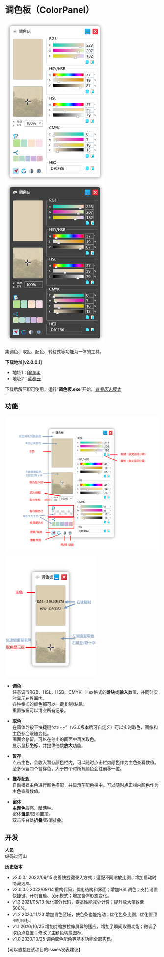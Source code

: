 # 调色板（ColorPanel）
![程序界面](https://github.com/tp1415926535/ColorPanel/blob/main/%E6%88%AA%E5%9B%BE/%E8%B0%83%E8%89%B2%E6%9D%BF%20%E4%BA%AE%E4%B8%BB%E9%A2%98.png)
![程序界面 暗主题](https://github.com/tp1415926535/ColorPanel/blob/main/%E6%88%AA%E5%9B%BE/%E8%B0%83%E8%89%B2%E6%9D%BF%20%E6%9A%97%E4%B8%BB%E9%A2%98.png)     

集调色、取色、配色、转格式等功能为一体的工具。   
   
**下载地址[v2.0.0.1]**   
- 地址1：[Github](https://github.com/tp1415926535/ColorPanel/raw/main/%E8%B0%83%E8%89%B2%E6%9D%BFv2.0.0.1.zip)   
- 地址2：[蓝奏云](https://wwp.lanzouw.com/inBS00bqmcyb)    
   
下载后解压即可使用，运行“**调色板.exe**”开始。*[查看历史版本](https://github.com/tp1415926535/ColorPanel#%E5%BC%80%E5%8F%91)*   
     
**功能**   
-   
![功能介绍](https://github.com/tp1415926535/ColorPanel/blob/main/%E6%88%AA%E5%9B%BE/%E8%B0%83%E8%89%B2%E6%9D%BF%20%E5%8A%9F%E8%83%BD.png)

![折叠态功能介绍](https://github.com/tp1415926535/ColorPanel/blob/main/%E6%88%AA%E5%9B%BE/%E8%B0%83%E8%89%B2%E6%9D%BF%20%E6%8A%98%E5%8F%A0%E5%8A%9F%E8%83%BD.png)    

- **调色**  
任意调节RGB、HSL、HSB、CMYK、Hex格式的**滑块**或**输入**数值，并同时实时显示在界面内。    
各种格式的颜色都可以一键复制/粘贴。   
重置按钮可以清空所有记录。   

- **取色**     
在窗体外按下快捷键“ctrl+~”（v2.0版本后可自定义）可以实时取色，图像和主色都会跟随变化。   
画面会停留，可以在停止的画面中再次取色。    
显示鼠标**坐标**，并提供倍数**放大**功能。   

- **暂存**   
点击主色，会收入暂存颜色栏内。可以随时点击栏内颜色作为主色查看数值。   
至多保留四个暂存色，大于四个时所有颜色会往前移一位。

- **推荐配色**   
自动根据主色进行颜色搭配，并显示在配色栏中。可以随时点击栏内颜色作为主色查看数值。   
   
- **窗体**   
**主题色**有亮、暗两种。   
窗体**置顶**/取消置顶。   
双击空白处**折叠**/取消折叠。
   
   
**开发**   
-   
**人员**   
纵码过河山   
   
**历史版本**    
- v2.0.0.1 2022/09/15 完善快捷键录入方式；适配不同缩放比例；增加启动时隐藏选项。
- v2.0.0.0 2022/09/14 重构代码，优化结构和界面；增加HSL调色；支持设置快捷键、开机自启、关闭模式；增加窗体形态变化。  
- v1.3 2021/05/13 优化部分代码，提高性能减少计算；提升放大倍数至500%。   
- v1.2 2020/11/23 增加调色区域，使色条也能拖动；优化色条比例，优化置顶图钉图标。   
- v1.1 2020/10/25 增加对缩放拉伸屏幕的适应，增加了瞬间取图功能；微调了取色点位置；修改了主题色切换图标。   
- v1.0 2020/10/25 调色取色配色等基本功能全部实现。   
    
【可以直接在该项目的Issues发表建议】   
